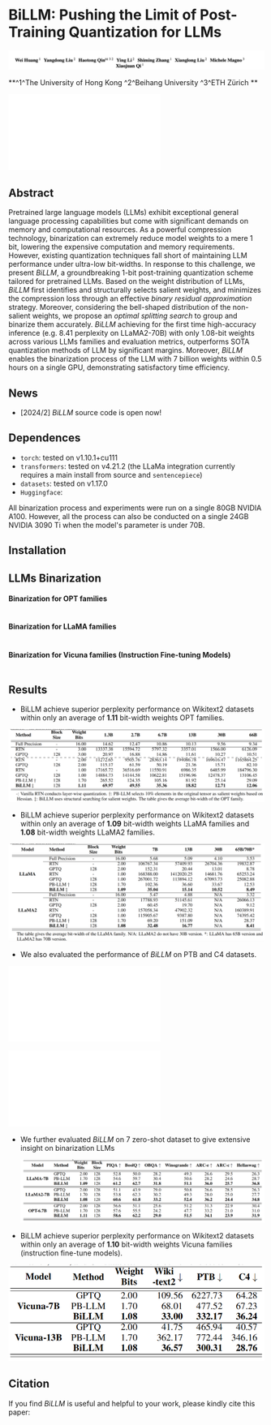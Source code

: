 # BiLLM: Pushing the Limit of Post-Training Quantization for LLMs

![intuition](imgs/author.png)

**^1^The University of Hong Kong ^2^Beihang University ^3^ETH  Zürich **

![intuition](imgs/main_2.pdf)

## Abstract

Pretrained large language models (LLMs) exhibit exceptional general language processing capabilities but come with significant demands on memory and computational resources. As a powerful compression technology, binarization can extremely reduce model weights to a mere 1 bit, lowering the expensive computation and memory requirements. However, existing quantization techniques fall short of maintaining LLM performance under ultra-low bit-widths. In response to this challenge, we present *BiLLM*, a groundbreaking 1-bit post-training quantization scheme tailored for pretrained LLMs. Based on the weight distribution of LLMs, *BiLLM* first identifies and structurally selects salient weights, and minimizes the compression loss through an effective *binary residual approximation* strategy. Moreover, considering the bell-shaped distribution of the non-salient weights, we propose an *optimal splitting search* to group and binarize them accurately. *BiLLM* achieving for the first time high-accuracy inference (e.g. 8.41 perplexity on LLaMA2-70B) with only 1.08-bit weights across various LLMs families and evaluation metrics, outperforms SOTA quantization methods of LLM by significant margins. Moreover, *BiLLM* enables the binarization process of the LLM with 7 billion weights within 0.5 hours on a single GPU, demonstrating satisfactory time efficiency.

## News

- [2024/2] *BiLLM* source code is open now!

## Dependences

* `torch`: tested on v1.10.1+cu111
* `transformers`: tested on v4.21.2 (the LLaMa integration currently requires a main install from source and `sentencepiece`)
* `datasets`: tested on v1.17.0
* `Huggingface`:

All binarization process and experiments were run on a single 80GB NVIDIA A100. However, all the process can also be conducted on a single 24GB NVIDIA 3090 Ti when the model's parameter is under 70B.

## Installation



## LLMs Binarization

#### Binarization for OPT families

```

```



#### Binarization for LLaMA families

```

```



#### Binarization for Vicuna families (Instruction Fine-tuning Models)

```

```

#### 

## Results

- BiLLM  achieve superior perplexity performance on Wikitext2 datasets  within only an average of **1.11** bit-width weights OPT families.

![intuition](imgs/opt_wiki_results.png)

- BiLLM  achieve superior perplexity performance on Wikitext2 datasets  within only an average of **1.09** bit-width weights LLaMA families and **1.08** bit-width weights LLaMA2 families.

![intuition](imgs/llama_wiki_results.png)

- We also evaluated the performance of *BiLLM* on PTB and C4 datasets. 

![intuition](imgs/ptbandc4.pdf)

![intuition](imgs/ptbandc4_1.pdf)

- We further evaluated *BiLLM* on 7 zero-shot dataset to give extensive insight on  binarization LLMs

  ![intuition](imgs/zero_shot.png)

- BiLLM  achieve superior perplexity performance on Wikitext2 datasets  within only an average of **1.10** bit-width weights Vicuna families (instruction fine-tune models).

![intuition](imgs/vicuna.png)

## Citation

If you find *BiLLM* is useful and helpful to your work, please kindly cite this paper:

```

```

